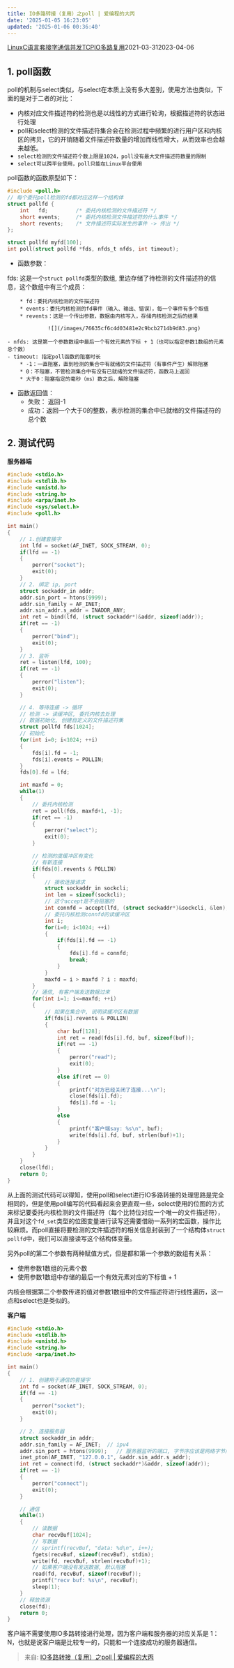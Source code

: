 ```yaml
---
title: IO多路转接（复用）之poll | 爱编程的大丙
date: '2025-01-05 16:23:05'
updated: '2025-01-06 00:36:40'
---
```

[Linux](https://subingwen.cn/categories/Linux/)[C语言](https://subingwen.cn/tags/C%E8%AF%AD%E8%A8%80/)[套接字通信](https://subingwen.cn/tags/%E5%A5%97%E6%8E%A5%E5%AD%97%E9%80%9A%E4%BF%A1/)[并发](https://subingwen.cn/tags/%E5%B9%B6%E5%8F%91/)[TCP](https://subingwen.cn/tags/TCP/)[IO多路复用](https://subingwen.cn/tags/IO%E5%A4%9A%E8%B7%AF%E5%A4%8D%E7%94%A8/)2021-03-312023-04-06

## 1. poll函数
poll的机制与select类似，与select在本质上没有多大差别，使用方法也类似，下面的是对于二者的对比：

+ 内核对应文件描述符的检测也是以线性的方式进行轮询，根据描述符的状态进行处理
+ poll和select检测的文件描述符集合会在检测过程中频繁的进行用户区和内核区的拷贝，它的开销随着文件描述符数量的增加而线性增大，从而效率也会越来越低。
+ `select检测的文件描述符个数上限是1024，poll没有最大文件描述符数量的限制`
+ `select可以跨平台使用，poll只能在Linux平台使用`

poll函数的函数原型如下：

```c
#include <poll.h>
// 每个委托poll检测的fd都对应这样一个结构体
struct pollfd {
    int   fd;         /* 委托内核检测的文件描述符 */
    short events;     /* 委托内核检测文件描述符的什么事件 */
    short revents;    /* 文件描述符实际发生的事件 -> 传出 */
};

struct pollfd myfd[100];
int poll(struct pollfd *fds, nfds_t nfds, int timeout);
```

+ 函数参数：

fds: 这是一个`struct pollfd`类型的数组, 里边存储了待检测的文件描述符的信息，这个数组中有三个成员：

        * fd：委托内核检测的文件描述符
        * events：委托内核检测的fd事件（输入、输出、错误），每一个事件有多个取值
        * revents：这是一个传出参数，数据由内核写入，存储内核检测之后的结果

                 ![](/images/76635cf6c4d03481e2c9bcb2714b9d83.png)

    - nfds: 这是第一个参数数组中最后一个有效元素的下标 + 1（也可以指定参数1数组的元素总个数）
    - timeout: 指定poll函数的阻塞时长
        * -1：一直阻塞，直到检测的集合中有就绪的文件描述符（有事件产生）解除阻塞
        * 0：不阻塞，不管检测集合中有没有已就绪的文件描述符，函数马上返回
        * 大于0：阻塞指定的毫秒（ms）数之后，解除阻塞
+ 函数返回值：
    - 失败： 返回-1
    - 成功：返回一个大于0的整数，表示检测的集合中已就绪的文件描述符的总个数

## 2. 测试代码
**服务器端**

```c
#include <stdio.h>
#include <stdlib.h>
#include <unistd.h>
#include <string.h>
#include <arpa/inet.h>
#include <sys/select.h>
#include <poll.h>

int main()
{
    // 1.创建套接字
    int lfd = socket(AF_INET, SOCK_STREAM, 0);
    if(lfd == -1)
    {
        perror("socket");
        exit(0);
    }
    // 2. 绑定 ip, port
    struct sockaddr_in addr;
    addr.sin_port = htons(9999);
    addr.sin_family = AF_INET;
    addr.sin_addr.s_addr = INADDR_ANY;
    int ret = bind(lfd, (struct sockaddr*)&addr, sizeof(addr));
    if(ret == -1)
    {
        perror("bind");
        exit(0);
    }
    // 3. 监听
    ret = listen(lfd, 100);
    if(ret == -1)
    {
        perror("listen");
        exit(0);
    }

    // 4. 等待连接 -> 循环
    // 检测 -> 读缓冲区, 委托内核去处理
    // 数据初始化, 创建自定义的文件描述符集
    struct pollfd fds[1024];
    // 初始化
    for(int i=0; i<1024; ++i)
    {
        fds[i].fd = -1;
        fds[i].events = POLLIN;
    }
    fds[0].fd = lfd;

    int maxfd = 0;
    while(1)
    {
        // 委托内核检测
        ret = poll(fds, maxfd+1, -1);
        if(ret == -1)
        {
            perror("select");
            exit(0);
        }

        // 检测的度缓冲区有变化
        // 有新连接
        if(fds[0].revents & POLLIN)
        {
            // 接收连接请求
            struct sockaddr_in sockcli;
            int len = sizeof(sockcli);
            // 这个accept是不会阻塞的
            int connfd = accept(lfd, (struct sockaddr*)&sockcli, &len);
            // 委托内核检测connfd的读缓冲区
            int i;
            for(i=0; i<1024; ++i)
            {
                if(fds[i].fd == -1)
                {
                    fds[i].fd = connfd;
                    break;
                }
            }
            maxfd = i > maxfd ? i : maxfd;
        }
        // 通信, 有客户端发送数据过来
        for(int i=1; i<=maxfd; ++i)
        {
            // 如果在集合中, 说明读缓冲区有数据
            if(fds[i].revents & POLLIN)
            {
                char buf[128];
                int ret = read(fds[i].fd, buf, sizeof(buf));
                if(ret == -1)
                {
                    perror("read");
                    exit(0);
                }
                else if(ret == 0)
                {
                    printf("对方已经关闭了连接...\n");
                    close(fds[i].fd);
                    fds[i].fd = -1;
                }
                else
                {
                    printf("客户端say: %s\n", buf);
                    write(fds[i].fd, buf, strlen(buf)+1);
                }
            }
        }
    }
    close(lfd);
    return 0;
}
```

从上面的测试代码可以得知，使用poll和select进行IO多路转接的处理思路是完全相同的，但是使用poll编写的代码看起来会更直观一些，select使用的位图的方式来标记要委托内核检测的文件描述符（每个比特位对应一个唯一的文件描述符），并且对这个`fd_set`类型的位图变量进行读写还需要借助一系列的宏函数，操作比较麻烦。而poll直接将要检测的文件描述符的相关信息封装到了一个结构体`struct pollfd`中，我们可以直接读写这个结构体变量。

另外poll的第二个参数有两种赋值方式，但是都和第一个参数的数组有关系：

+ 使用参数1数组的元素个数
+ 使用参数1数组中存储的最后一个有效元素对应的下标值 + 1

内核会根据第二个参数传递的值对参数1数组中的文件描述符进行线性遍历，这一点和select也是类似的。

**客户端**

```c
#include <stdio.h>
#include <stdlib.h>
#include <unistd.h>
#include <string.h>
#include <arpa/inet.h>

int main()
{
    // 1. 创建用于通信的套接字
    int fd = socket(AF_INET, SOCK_STREAM, 0);
    if(fd == -1)
    {
        perror("socket");
        exit(0);
    }

    // 2. 连接服务器
    struct sockaddr_in addr;
    addr.sin_family = AF_INET;  // ipv4
    addr.sin_port = htons(9999);   // 服务器监听的端口, 字节序应该是网络字节序
    inet_pton(AF_INET, "127.0.0.1", &addr.sin_addr.s_addr);
    int ret = connect(fd, (struct sockaddr*)&addr, sizeof(addr));
    if(ret == -1)
    {
        perror("connect");
        exit(0);
    }

    // 通信
    while(1)
    {
        // 读数据
        char recvBuf[1024];
        // 写数据
        // sprintf(recvBuf, "data: %d\n", i++);
        fgets(recvBuf, sizeof(recvBuf), stdin);
        write(fd, recvBuf, strlen(recvBuf)+1);
        // 如果客户端没有发送数据, 默认阻塞
        read(fd, recvBuf, sizeof(recvBuf));
        printf("recv buf: %s\n", recvBuf);
        sleep(1);
    }
    // 释放资源
    close(fd); 
    return 0;
}
```

客户端不需要使用IO多路转接进行处理，因为客户端和服务器的对应关系是 1：N，也就是说客户端是比较专一的，只能和一个连接成功的服务器通信。  


> 来自: [IO多路转接（复用）之poll | 爱编程的大丙](https://subingwen.cn/linux/poll/)
>

